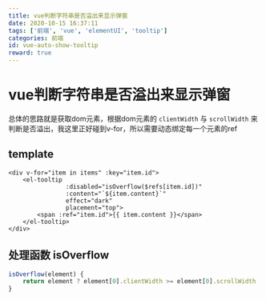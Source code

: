 ```yaml
---
title: vue判断字符串是否溢出来显示弹窗
date: 2020-10-15 16:37:11
tags: ['前端', 'vue', 'elementUI', 'tooltip']
categories: 前端
id: vue-auto-show-tooltip
reward: true
---
```


# vue判断字符串是否溢出来显示弹窗

总体的思路就是获取dom元素，根据dom元素的 `clientWidth` 与 `scrollWidth` 来判断是否溢出，我这里正好碰到v-for，所以需要动态绑定每一个元素的ref

## template

```vue
<div v-for="item in items" :key="item.id">
    <el-tooltip
                :disabled="isOverflow($refs[item.id])"
                :content="`${item.content}`"
                effect="dark"
                placement="top">
        <span :ref="item.id">{{ item.content }}</span>
    </el-tooltip>
</div>
```

## 处理函数 isOverflow

```javascript
isOverflow(element) {
    return element ? element[0].clientWidth >= element[0].scrollWidth : false;
}
```

